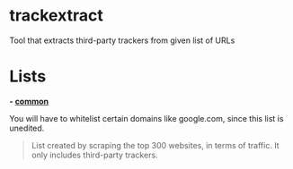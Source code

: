 # trackextract
Tool that extracts third-party trackers from given list of URLs

# Lists
**- [common](https://raw.githubusercontent.com/NDDDDDDDDD/trackextract/main/lists/common.txt)**

You will have to whitelist certain domains like google.com, since this list is unedited.
> List created by scraping the top 300 websites, in terms of traffic. It only includes third-party trackers.
